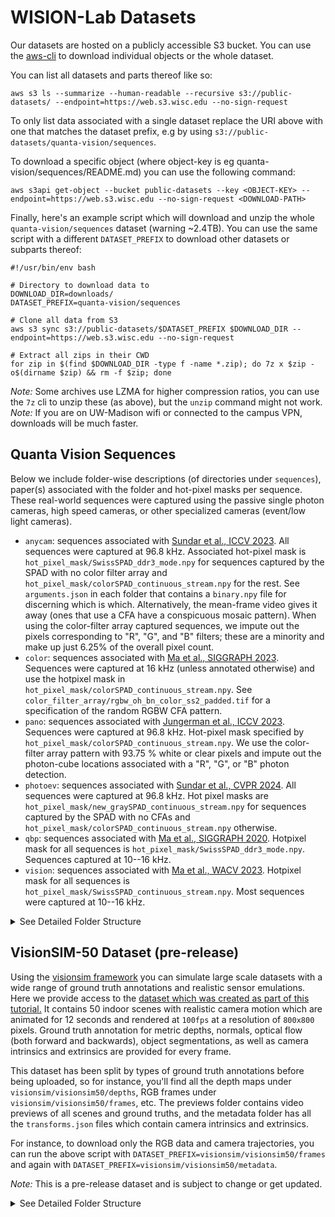# WISION-Lab Datasets

Our datasets are hosted on a publicly accessible S3 bucket. You can use the [aws-cli](https://docs.aws.amazon.com/cli/latest/userguide/cli-chap-getting-started.html) to download individual objects or the whole dataset.

You can list all datasets and parts thereof like so:
```
aws s3 ls --summarize --human-readable --recursive s3://public-datasets/ --endpoint=https://web.s3.wisc.edu --no-sign-request
```

To only list data associated with a single dataset replace the URI above with one that matches the dataset prefix, e.g by using `s3://public-datasets/quanta-vision/sequences`.  

To download a specific object (where object-key is eg quanta-vision/sequences/README.md) you can use the following command:
```
aws s3api get-object --bucket public-datasets --key <OBJECT-KEY> --endpoint=https://web.s3.wisc.edu --no-sign-request <DOWNLOAD-PATH>
```

Finally, here's an example script which will download and unzip the whole `quanta-vision/sequences` dataset (warning ~2.4TB). You can use the same script with a different `DATASET_PREFIX` to download other datasets or subparts thereof:
```
#!/usr/bin/env bash

# Directory to download data to
DOWNLOAD_DIR=downloads/
DATASET_PREFIX=quanta-vision/sequences

# Clone all data from S3
aws s3 sync s3://public-datasets/$DATASET_PREFIX $DOWNLOAD_DIR --endpoint=https://web.s3.wisc.edu --no-sign-request

# Extract all zips in their CWD
for zip in $(find $DOWNLOAD_DIR -type f -name *.zip); do 7z x $zip -o$(dirname $zip) && rm -f $zip; done
```

*Note:* Some archives use LZMA for higher compression ratios, you can use the `7z` cli to unzip these (as above), but the `unzip` command might not work.  
*Note:* If you are on UW-Madison wifi or connected to the campus VPN, downloads will be much faster.


## Quanta Vision Sequences

Below we include folder-wise descriptions (of directories under `sequences`), paper(s) associated with the folder and hot-pixel masks per sequence. These real-world sequences were captured using the passive single photon cameras, high speed cameras, or other specialized cameras (event/low light cameras).

* `anycam`: sequences associated with [Sundar et al., ICCV 2023](https://openaccess.thecvf.com/content/ICCV2023/html/Sundar_SoDaCam_Software-defined_Cameras_via_Single-Photon_Imaging_ICCV_2023_paper.html).  All sequences were captured at 96.8 kHz. Associated hot-pixel mask is `hot_pixel_mask/SwissSPAD_ddr3_mode.npy` for sequences captured by the SPAD with no color filter array and `hot_pixel_mask/colorSPAD_continuous_stream.npy` for the rest.  See `arguments.json` in each folder that contains a `binary.npy` file for discerning which is which. Alternatively, the mean-frame video gives it away (ones that use a CFA have a conspicuous mosaic pattern). When using the color-filter array captured sequences, we impute out the pixels corresponding to "R", "G", and "B" filters; these are a minority and make up just 6.25% of the overall pixel count.
* `color`: sequences associated with [Ma et al., SIGGRAPH 2023](https://dl.acm.org/doi/10.1145/3592438). Sequences were captured at 16 kHz (unless annotated otherwise) and use the hotpixel mask in `hot_pixel_mask/colorSPAD_continuous_stream.npy`. See `color_filter_array/rgbw_oh_bn_color_ss2_padded.tif` for a specification of the random RGBW CFA pattern.
* `pano`: sequences associated with [Jungerman et al., ICCV 2023](https://arxiv.org/abs/2309.03811). Sequences were captured at 96.8 kHz. Hot-pixel mask specified by `hot_pixel_mask/colorSPAD_continuous_stream.npy`. We use the color-filter array pattern with 93.75 % white or clear pixels and impute out the photon-cube locations associated with a "R", "G", or "B" photon detection.
* `photoev`: sequences associated with [Sundar et al., CVPR 2024](https://arxiv.org/abs/2407.02683). All sequences were captured at 96.8 kHz. Hot pixel masks are `hot_pixel_mask/new_graySPAD_continuous_stream.npy` for sequences captured by the SPAD with no CFAs and `hot_pixel_mask/colorSPAD_continuous_stream.npy` otherwise.
* `qbp`: sequences associated with [Ma et al., SIGGRAPH 2020](https://arxiv.org/abs/2006.11840). Hotpixel mask for all sequences is `hot_pixel_mask/SwissSPAD_ddr3_mode.npy`. Sequences captured at 10--16 kHz.
* `vision`: sequences associated with [Ma et al., WACV 2023](https://openaccess.thecvf.com/content/WACV2023/papers/Ma_Burst_Vision_Using_Single-Photon_Cameras_WACV_2023_paper.pdf). Hotpixel mask for all sequences is `hot_pixel_mask/SwissSPAD_continuous_stream.npy`. Most sequences were captured at 10--16 kHz.

<details>
<summary>See Detailed Folder Structure</summary>

```
ROOT: quanta_vision/sequences
├── (ZIP 29.9G) 📁 qbp                                                    
├── (ZIP 927.4K) 📁 masks
├── 📁 anycam
│   ├── (ZIP #1/3 98.8G) balloon_burst_17th_Dec_2022, bubble_machine_17th_Dec_2022, capitol_24th_Feb_2023, casino_roulette_10th_Feb_2023, confetti_popper_17th_Dec_2022, eye_track_17th_Dec_2022, falling_dice_9th_Dec_2022, falling_dice_11th_Dec_2022, jack-in-the-box_17th_Dec_2022, measuring_tape_17th_Dec_2022
│   ├── (ZIP #2/3 94.3G) newton_cradle_8th_Feb_2023, party_popper_17th_Dec_2022, pedestrian_24th_Feb_2023, ramanujam_24th_Feb_2023, sanity, tabletop_24th_Feb_2023, traffic_10th_Feb_2023, vanvleck_24th_Feb_2023
│   └── (ZIP #3/3 101.4G) vertical_wheel_10th_Feb_2023, vertical_wheel_17th_Dec_2022, vertical_wheel_colorSPAD_10th_Feb_2023, water_meniscus_17th_Dec_2022, falling_dice.mp4
├── 📁 color
│   ├── (ZIP #1/6 90.4G) 1221_May_8th, 1240_May_8th, 1240_backstage_May_8th, 1240_gray_panel_May_8th, 1325_May_8th, HDR_April_27th, HDR_white_vase_10th_November, HDR_white_vase_19th_October, LED_balloon_May_3rd
│   ├── (ZIP #2/6 108.6G) LED_balloons_Mat_13th, all_dark, all_dark_25th_September, all_white, balloon_burst_April_27th, bouncy_balls_July_12th, bouncy_balls_July_27th, bubbles_April_28th, casino_roulette_July_12th
│   ├── (ZIP #3/6 99.7G) casino_roulette_July_27th, chair_May_28th, cloth_April_26th, color_chart_April_26th, colored_dice_July_27th, dartboard_May_25th, darts_April_26th, dice_July_8th, dry_run, dry_run_April_14th, dry_run_April_14th_8pm, entrance_HDR_July_27th, entrance_May_8th
│   ├── (ZIP #4/6 84.5G) entrance_May_16th, entrance_May_27th, entrance_May_30th, feathers_April_27th, feathers_May_30th, fence_structure_June_8th, fence_structure_May_30th
│   ├── (ZIP #5/6 94.6G) front_entrance_May_16th, fruits_May_30th, grafitti_elephant_20th_October, hdr_entrance_July_21st, hdr_entrance_table_July_21st, jack-in-the-box_June_8th, jack-in-the-box_May_30th, lighter_April_21st, lighter_May_3rd, potted_plant_1309_May_27th, potted_plant_June_8th
│   └── (ZIP #6/6 93.5G) tabletop_April_20th, toy_fence_June_1st, vase_HDR_5th_April_2023, vase_HDR_Sept_13th, vertical_wheel_July_11th, vertical_wheel_July_15th, waveform_LED_17th_April_2023, waving_cloth_May_30th, rgbw_oh_bn_color_ss2_padded.tif
├── 📁 pano
│   ├── (ZIP #1/2 82.4G) cs6floorlounge, vanvleck
│   └── (ZIP #2/2 92.0G) vanvleck2
├── 📁 photoev
│   ├── (ZIP #1/2 97.4G) blender_1st_Sept, blender_almonds_1st_Sept, blender_almonds_take_2_1st_Sept, blender_almonds_take_3_1st_Sept, darts_22nd_Sept, darts_26th_Sept_ambient, darts_26th_Sept_dark, darts_26th_Sept_dark_1lux, darts_26th_Sept_dark_2lux_2023-09-26--16-56-48, darts_26th_Sept_dark_5lux, darts_low_light_2_22nd_Sept, darts_low_light_3_22nd_Sept, darts_low_light_4_22nd_Sept, darts_low_light_22nd_Sept, drill_1st_Sept, drill_take_2_1st_Sept, drill_take_3_1st_Sept, dslr_shutter, flag_6th_floor_13th_Sept, flag_6th_floor_13th_Sept_take2, iphone_lock_screen, iphone_lock_screen_20_per, iphone_lock_screen_80_per, iphone_screen_20_per, iphone_screen_20_per_2023-11-10--19-00-49, iphone_screen_80_per, leaf_blower_1st_Sept, lighter_1st_Sept, lighter_take_2_1st_Sept
│   └── (ZIP #2/2 92.3G) lighter_take_3_1st_Sept, phone, phone_screen, prophesee, slingshot_1st_Sept, slingshot_13th_Nov_2023-11-13--14-32-28, slingshot_13th_Nov_2023-11-13--14-38-03, slingshot_13th_Nov_2023-11-13--14-41-33, slingshot_13th_Nov_2023-11-13--14-44-55, slingshot_13th_Nov_prophesee, stress_ball_1st_Sept, stress_ball_take_2_1st_Sept, stressball_29th_Sept, stressball_29th_Sept_12mm_prophesee, stressball_29th_Sept_16mm_infinicam, stressball_29th_Sept_2023-09-29--15-11-44, tennis_27th_Sept_75mm_2023-09-27--17-12-32, tennis_27th_Sept_75mm_2023-09-27--17-13-13, tennis_27th_Sept_75mm_2023-09-27--17-14-18, tennis_50mm_27th_Sept_rear_2023-09-27--17-58-43, tennis_50mm_27th_Sept_rear_2023-09-27--17-59-23, tennis_50mm_27th_Sept_rear_2023-09-27--17-59-58, tennis_50mm_27th_Sept_rear_2023-09-27--18-00-44, tennis_100mm_27th_Sept_2023-09-27--17-37-52, tennis_100mm_27th_Sept_2023-09-27--17-39-05, tennis_prophesee, traffic_8pm_27th_Sept_2023-09-27--20-04-33, traffic_8pm_27th_Sept_2023-09-27--20-11-42, traffic_8pm_27th_Sept_2023-09-27--20-14-31, traffic_8pm_27th_Sept_2023-09-27--20-17-33, traffic_8pm_27th_Sept_prophesee
├── 📁 vision
│   ├── (ZIP #1/12 97.7G) 0505-bicycle-1, 0505-bicycle-2, 0505-bicycle-3, 0505-bicycle-4, 0505-bicycle-5, 0505-face-1, 0505-face-2, 0505-face-3, 0505-face-4, 0525-newton-1, 0525-newton-2, 0525-newton-3, 0525-newton-4, 0525-newton-5, 0527-train-bright, 0527-train-switch, 0528-pendulum-1, 0528-pendulum-2, 0528-pendulum-3, 0528-train-dark-1, 0528-train-dark-2, 0528-train-switch-1, 0528-train-switch-2, 0531-spinner-1, 0531-spinner-2
│   ├── (ZIP #2/12 98.4G) 0531-spinner-3, 0602-street, 0604-actions-1, 0604-actions-2, 0604-actions-3, 0604-ball-1, 0604-ball-2, 0604-ball-3, 0604-chair-0, 0604-chair-1, 0604-chair-2, 0604-chair-3, 0604-face-0, 0604-face-1, 0604-face-2, 0604-face-3, 0604-jump-1, 0604-jump-2, 0604-jump-3, 0604-runwalk-1, 0604-runwalk-2, 0604-runwalk-3, 0604-throwdrink-0, 0604-throwdrink-1, 0604-throwdrink-2, 0604-throwdrink-3, 0604-walk-1, 0604-walk-2, 0604-walk-3, 0604-walk-4, 0604-walk-5, 0608-street-1
│   ├── (ZIP #3/12 99.5G) 0608-street-2, 0608-street-3, 0609-handheld-1, 0609-handheld-2, 0609-handheld-3, 0614-calib-1, 0614-calib-2, 0614-calib-3, 0614-calib-4, 0614-calib-5, 0702-moving-bike-dark-1, 0702-moving-drive, 0702-moving-ocr-1, 0702-moving-ocr-2, 0702-moving-ocr-3, 0702-moving-walktoward-1, 0702-moving-walktoward-dark-1, 0702-moving-walktoward-dark-2, 0702-static-bike-1, 0702-static-bike-2, 0702-static-bike-dark-1, 0702-static-jump-ddark-1, 0702-static-run-1
│   ├── (ZIP #4/12 87.5G) 0702-static-run-2, 0702-static-run-dark-1, 0702-static-run-ddark-1, 0702-static-walk-1, 0702-static-walk-2, 0702-static-walk-dark-1, 0702-static-walk-ddark-1, 0702-static-walktoward-ddark-1, 0723-calib8mm-1, 0723-calib8mm-2, 0723-calib8mm-3, 0723-calib16mm-1, 0723-calib16mm-2, 0723-calib16mm-3, 0723-calib16mm-4
│   ├── (ZIP #5/12 97.7G) 0815-warf-1, 0815-warf-2, 0815-warf-bright
│   ├── (ZIP #6/12 111.4G) 0815-warf-long, 0815-warf-slow, 0905-ball-mohit-l0, 0905-ball-mohit-l1, 0905-ball-mohit-l2, 0905-ball-sizhuo-l0, 0905-ball-sizhuo-l2, 0905-hdr-sizhuo-f13d2, 0905-hdr-sizhuo-f16
│   ├── (ZIP #7/12 91.1G) 0905-hdr-sizhuo-f16-0, 0905-jump-mohit-l0, 0905-jump-mohit-l1, 0905-jump-mohit-l2, 0905-jump-sizhuo-l0, 0905-jump-sizhuo-l1, 0905-jump-sizhuo-l2, 0905-walk-mohit-l0, 0905-walk-mohit-l1, 0905-walk-mohit-l2, 0905-walk-sizhuo-l0, 0905-walk-sizhuo-l1, 0905-walk-sizhuo-l2, 1005-ocr-far-l1, 1005-ocr-far-l1-test, 1005-ocr-far-l2, 1005-ocr-far-strobe, 1005-ocr-far-strobe-2, 1005-ocr-far-strobe-3, 1005-ocr-near-l1, 1005-ocr-near-l1-2, 1005-ocr-near-l2, 1005-ocr-near-l2-2, 1005-ocr-near-strobe, 1005-ocr-near-strobe-2
│   ├── (ZIP #8/12 29.8G) 1007-bike-1, 1007-bike-2
│   ├── (ZIP #9/12 137.5G) 1007-drive-1
│   ├── (ZIP #10/12 139.0G) 1007-drive-2
│   ├── (ZIP #11/12 108.1G) 1007-walk-1, 1007-walk-2, 1007-walk-3, 1014-slam-l0, 1014-slam-l0-2, 1014-slam-l0-3, 1014-slam-l0-4, 1014-slam-l0-5, 1014-slam-l1
│   └── (ZIP #12/12 49.6G) 1014-slam-l2, 1014-slam-l2-2, 1014-slam-l3, 1014-slam-l4
└── 📄 README.md
```

*Note:* The zip file sizes refer to the decompressed filesize.

</details>


## VisionSIM-50 Dataset (pre-release) 

Using the [visionsim framework](https://github.com/WISION-Lab/visionsim) you can simulate large scale datasets with a wide range of ground truth annotations and realistic sensor emulations. Here we provide access to the [dataset which was created as part of this tutorial.](https://visionsim.readthedocs.io/en/latest/tutorials/large-dataset.html) It contains 50 indoor scenes with realistic camera motion which are animated for 12 seconds and rendered at `100fps` at a resolution of `800x800` pixels. Ground truth annotation for metric depths, normals, optical flow (both forward and backwards), object segmentations, as well as camera intrinsics and extrinsics are provided for every frame.

This dataset has been split by types of ground truth annotations before being uploaded, so for instance, you'll find all the depth maps under `visionsim/visionsim50/depths`, RGB frames under `visionsim/visionsim50/frames`, etc. The previews folder contains video previews of all scenes and ground truths, and the metadata folder has all the `transforms.json` files which contain camera intrinsics and extrinsics. 

For instance, to download only the RGB data and camera trajectories, you can run the above script with `DATASET_PREFIX=visionsim/visionsim50/frames` and again with `DATASET_PREFIX=visionsim/visionsim50/metadata`.

*Note:* This is a pre-release dataset and is subject to change or get updated. 

<details>
<summary>See Detailed Folder Structure</summary>

```
Tree<'frames.json'>
╰── 📁 datasets (44.5G)
    ╰── 📁 renders (44.5G)
        ├── 💾 lazienka_0.zip (775.4M)
        ├── 💾 game-room_0.zip (846.9M)
        ├── 💾 tv-couch_0.zip (572.5M)
        ├── 💾 bathroom4_0.zip (950.7M)
        ├── 💾 interior-scene_0.zip (912.5M)
        ├── 💾 loft_0.zip (714.6M)
        ├── 💾 designer-bedroom_0.zip (1.0G)
        ├── 💾 livingroom_0.zip (654.6M)
        ├── 💾 mesa-concept_0.zip (465.0M)
        ├── 💾 kitchen2_0.zip (661.6M)
        ├── 💾 cocina-ii_0.zip (749.1M)
        ├── 💾 junkshop_0.zip (2.1G)
        ├── 💾 attic_0.zip (768.4M)
        ├── 💾 diningroom_0.zip (727.4M)
        ├── 💾 bathroom2_0.zip (452.2M)
        ├── 💾 paneled-room-revisited_0.zip (743.5M)
        ├── 💾 restroom_0.zip (952.2M)
        ├── 💾 bathroom3_0.zip (1.0G)
        ├── 💾 domestic-office-table_0.zip (1004.2M)
        ├── 💾 staircase_0.zip (386.5M)
        ├── 💾 italianflat_0.zip (2.2G)
        ├── 💾 white-room_0.zip (2.1G)
        ├── 💾 stone-shower_0.zip (473.4M)
        ├── 💾 modern-kitchen_0.zip (645.1M)
        ├── 💾 bathroom5_0.zip (833.3M)
        ├── 💾 wooden-staircase_0.zip (853.2M)
        ├── 💾 classroom_0.zip (878.7M)
        ├── 💾 minimarket_0.zip (948.0M)
        ├── 💾 kitchenpack_0.zip (597.2M)
        ├── 💾 bathtime_0.zip (928.3M)
        ├── 💾 bedroom2_0.zip (840.7M)
        ├── 💾 gaffer_0.zip (858.0M)
        ├── 💾 bachelors-quarters_0.zip (885.9M)
        ├── 💾 morning-apartment_0.zip (630.6M)
        ├── 💾 restaurant_0.zip (2.2G)
        ├── 💾 diner_0.zip (691.7M)
        ├── 💾 country-kitchen_0.zip (2.1G)
        ├── 💾 kitchen3_0.zip (416.6M)
        ├── 💾 barbershop_0.zip (930.2M)
        ├── 💾 cozykitchen_0.zip (984.4M)
        ├── 💾 bathroom1_0.zip (779.4M)
        ├── 💾 library-homeoffice_0.zip (909.6M)
        ├── 💾 ultramodern_0.zip (827.1M)
        ├── 💾 kitchen1_0.zip (805.5M)
        ├── 💾 simplekitchen_0.zip (611.6M)
        ├── 💾 lynxsdesign_0.zip (860.1M)
        ├── 💾 bath_0.zip (659.6M)
        ├── 💾 bedroom1_0.zip (638.5M)
        ├── 💾 officebuilding_0.zip (872.4M)
        ╰── 💾 sunny-room_0.zip (761.4M)

Tree<'depths.json'>
╰── 📁 datasets (115.4G)
    ╰── 📁 renders (115.4G)
        ├── 💾 lazienka_0.zip (1.7G)
        ├── 💾 game-room_0.zip (2.0G)
        ├── 💾 tv-couch_0.zip (2.2G)
        ├── 💾 bathroom4_0.zip (2.1G)
        ├── 💾 interior-scene_0.zip (2.2G)
        ├── 💾 loft_0.zip (2.0G)
        ├── 💾 designer-bedroom_0.zip (2.0G)
        ├── 💾 livingroom_0.zip (2.0G)
        ├── 💾 mesa-concept_0.zip (1.8G)
        ├── 💾 kitchen2_0.zip (2.0G)
        ├── 💾 cocina-ii_0.zip (2.1G)
        ├── 💾 junkshop_0.zip (3.9G)
        ├── 💾 attic_0.zip (1.9G)
        ├── 💾 diningroom_0.zip (1.6G)
        ├── 💾 bathroom2_0.zip (2.4G)
        ├── 💾 paneled-room-revisited_0.zip (2.0G)
        ├── 💾 restroom_0.zip (2.1G)
        ├── 💾 bathroom3_0.zip (2.3G)
        ├── 💾 domestic-office-table_0.zip (1.6G)
        ├── 💾 staircase_0.zip (2.2G)
        ├── 💾 italianflat_0.zip (4.2G)
        ├── 💾 white-room_0.zip (4.0G)
        ├── 💾 stone-shower_0.zip (2.2G)
        ├── 💾 modern-kitchen_0.zip (2.0G)
        ├── 💾 bathroom5_0.zip (2.0G)
        ├── 💾 wooden-staircase_0.zip (2.2G)
        ├── 💾 classroom_0.zip (2.1G)
        ├── 💾 minimarket_0.zip (2.3G)
        ├── 💾 kitchenpack_0.zip (2.1G)
        ├── 💾 bathtime_0.zip (1.9G)
        ├── 💾 bedroom2_0.zip (2.3G)
        ├── 💾 gaffer_0.zip (2.0G)
        ├── 💾 bachelors-quarters_0.zip (2.2G)
        ├── 💾 morning-apartment_0.zip (2.3G)
        ├── 💾 restaurant_0.zip (3.9G)
        ├── 💾 diner_0.zip (2.1G)
        ├── 💾 country-kitchen_0.zip (5.1G)
        ├── 💾 kitchen3_0.zip (2.0G)
        ├── 💾 barbershop_0.zip (2.5G)
        ├── 💾 cozykitchen_0.zip (2.5G)
        ├── 💾 bathroom1_0.zip (3.0G)
        ├── 💾 library-homeoffice_0.zip (2.1G)
        ├── 💾 ultramodern_0.zip (2.1G)
        ├── 💾 kitchen1_0.zip (2.2G)
        ├── 💾 simplekitchen_0.zip (1.8G)
        ├── 💾 lynxsdesign_0.zip (1.8G)
        ├── 💾 bath_0.zip (2.0G)
        ├── 💾 bedroom1_0.zip (2.2G)
        ├── 💾 officebuilding_0.zip (1.9G)
        ╰── 💾 sunny-room_0.zip (2.3G)

Tree<'normals.json'>
╰── 📁 datasets (296.2G)
    ╰── 📁 renders (296.2G)
        ├── 💾 lazienka_0.zip (1.0G)
        ├── 💾 game-room_0.zip (3.5G)
        ├── 💾 tv-couch_0.zip (4.5G)
        ├── 💾 bathroom4_0.zip (8.6G)
        ├── 💾 interior-scene_0.zip (7.2G)
        ├── 💾 loft_0.zip (2.4G)
        ├── 💾 designer-bedroom_0.zip (8.1G)
        ├── 💾 livingroom_0.zip (3.1G)
        ├── 💾 mesa-concept_0.zip (2.0G)
        ├── 💾 kitchen2_0.zip (2.9G)
        ├── 💾 cocina-ii_0.zip (6.7G)
        ├── 💾 junkshop_0.zip (9.4G)
        ├── 💾 attic_0.zip (5.4G)
        ├── 💾 diningroom_0.zip (4.0G)
        ├── 💾 bathroom2_0.zip (2.0G)
        ├── 💾 paneled-room-revisited_0.zip (4.9G)
        ├── 💾 restroom_0.zip (8.4G)
        ├── 💾 bathroom3_0.zip (8.5G)
        ├── 💾 domestic-office-table_0.zip (8.6G)
        ├── 💾 staircase_0.zip (1.6G)
        ├── 💾 italianflat_0.zip (7.9G)
        ├── 💾 white-room_0.zip (4.4G)
        ├── 💾 stone-shower_0.zip (3.6G)
        ├── 💾 modern-kitchen_0.zip (3.3G)
        ├── 💾 bathroom5_0.zip (4.3G)
        ├── 💾 wooden-staircase_0.zip (6.9G)
        ├── 💾 classroom_0.zip (9.4G)
        ├── 💾 minimarket_0.zip (5.4G)
        ├── 💾 kitchenpack_0.zip (573.4M)
        ├── 💾 bathtime_0.zip (7.0G)
        ├── 💾 bedroom2_0.zip (7.1G)
        ├── 💾 gaffer_0.zip (7.8G)
        ├── 💾 bachelors-quarters_0.zip (5.5G)
        ├── 💾 morning-apartment_0.zip (2.4G)
        ├── 💾 restaurant_0.zip (10.0G)
        ├── 💾 diner_0.zip (6.1G)
        ├── 💾 country-kitchen_0.zip (10.7G)
        ├── 💾 kitchen3_0.zip (3.0G)
        ├── 💾 barbershop_0.zip (8.2G)
        ├── 💾 cozykitchen_0.zip (8.8G)
        ├── 💾 bathroom1_0.zip (9.0G)
        ├── 💾 library-homeoffice_0.zip (7.9G)
        ├── 💾 ultramodern_0.zip (7.6G)
        ├── 💾 kitchen1_0.zip (7.3G)
        ├── 💾 simplekitchen_0.zip (4.0G)
        ├── 💾 lynxsdesign_0.zip (7.8G)
        ├── 💾 bath_0.zip (7.7G)
        ├── 💾 bedroom1_0.zip (8.0G)
        ├── 💾 officebuilding_0.zip (6.1G)
        ╰── 💾 sunny-room_0.zip (5.5G)

Tree<'flows.json'>
╰── 📁 datasets (459.4G)
    ╰── 📁 renders (459.4G)
        ├── 💾 lazienka_0.zip (9.3G)
        ├── 💾 game-room_0.zip (7.8G)
        ├── 💾 tv-couch_0.zip (10.2G)
        ├── 💾 bathroom4_0.zip (8.1G)
        ├── 💾 interior-scene_0.zip (8.4G)
        ├── 💾 loft_0.zip (9.7G)
        ├── 💾 designer-bedroom_0.zip (8.4G)
        ├── 💾 livingroom_0.zip (10.3G)
        ├── 💾 mesa-concept_0.zip (9.6G)
        ├── 💾 kitchen2_0.zip (9.6G)
        ├── 💾 cocina-ii_0.zip (9.8G)
        ├── 💾 junkshop_0.zip (9.1G)
        ├── 💾 attic_0.zip (9.7G)
        ├── 💾 diningroom_0.zip (9.6G)
        ├── 💾 bathroom2_0.zip (9.9G)
        ├── 💾 paneled-room-revisited_0.zip (10.2G)
        ├── 💾 restroom_0.zip (7.7G)
        ├── 💾 bathroom3_0.zip (8.1G)
        ├── 💾 domestic-office-table_0.zip (9.9G)
        ├── 💾 staircase_0.zip (10.2G)
        ├── 💾 italianflat_0.zip (9.7G)
        ├── 💾 white-room_0.zip (11.9G)
        ├── 💾 stone-shower_0.zip (10.4G)
        ├── 💾 modern-kitchen_0.zip (10.2G)
        ├── 💾 bathroom5_0.zip (7.6G)
        ├── 💾 wooden-staircase_0.zip (9.6G)
        ├── 💾 classroom_0.zip (4.4G)
        ├── 💾 minimarket_0.zip (10.3G)
        ├── 💾 kitchenpack_0.zip (5.5G)
        ├── 💾 bathtime_0.zip (9.9G)
        ├── 💾 bedroom2_0.zip (8.3G)
        ├── 💾 gaffer_0.zip (9.1G)
        ├── 💾 bachelors-quarters_0.zip (10.2G)
        ├── 💾 morning-apartment_0.zip (9.9G)
        ├── 💾 restaurant_0.zip (9.8G)
        ├── 💾 diner_0.zip (10.1G)
        ├── 💾 country-kitchen_0.zip (13.7G)
        ├── 💾 kitchen3_0.zip (7.2G)
        ├── 💾 barbershop_0.zip (10.0G)
        ├── 💾 cozykitchen_0.zip (8.4G)
        ├── 💾 bathroom1_0.zip (11.7G)
        ├── 💾 library-homeoffice_0.zip (7.6G)
        ├── 💾 ultramodern_0.zip (10.7G)
        ├── 💾 kitchen1_0.zip (8.6G)
        ├── 💾 simplekitchen_0.zip (7.9G)
        ├── 💾 lynxsdesign_0.zip (8.6G)
        ├── 💾 bath_0.zip (10.0G)
        ├── 💾 bedroom1_0.zip (7.6G)
        ├── 💾 officebuilding_0.zip (10.0G)
        ╰── 💾 sunny-room_0.zip (5.2G)

Tree<'segmentations.json'>
╰── 📁 datasets (27.4G)
    ╰── 📁 renders (27.4G)
        ├── 💾 lazienka_0.zip (58.6M)
        ├── 💾 game-room_0.zip (702.8M)
        ├── 💾 tv-couch_0.zip (49.1M)
        ├── 💾 bathroom4_0.zip (712.1M)
        ├── 💾 interior-scene_0.zip (176.5M)
        ├── 💾 loft_0.zip (47.8M)
        ├── 💾 designer-bedroom_0.zip (655.4M)
        ├── 💾 livingroom_0.zip (68.4M)
        ├── 💾 mesa-concept_0.zip (49.9M)
        ├── 💾 kitchen2_0.zip (80.4M)
        ├── 💾 cocina-ii_0.zip (61.4M)
        ├── 💾 junkshop_0.zip (2.3G)
        ├── 💾 attic_0.zip (84.7M)
        ├── 💾 diningroom_0.zip (75.2M)
        ├── 💾 bathroom2_0.zip (38.7M)
        ├── 💾 paneled-room-revisited_0.zip (96.1M)
        ├── 💾 restroom_0.zip (113.8M)
        ├── 💾 bathroom3_0.zip (608.6M)
        ├── 💾 domestic-office-table_0.zip (90.7M)
        ├── 💾 staircase_0.zip (56.6M)
        ├── 💾 italianflat_0.zip (2.3G)
        ├── 💾 white-room_0.zip (2.2G)
        ├── 💾 stone-shower_0.zip (65.2M)
        ├── 💾 modern-kitchen_0.zip (72.4M)
        ├── 💾 bathroom5_0.zip (644.7M)
        ├── 💾 wooden-staircase_0.zip (100.1M)
        ├── 💾 classroom_0.zip (161.8M)
        ├── 💾 minimarket_0.zip (89.7M)
        ├── 💾 kitchenpack_0.zip (187.9M)
        ├── 💾 bathtime_0.zip (522.7M)
        ├── 💾 bedroom2_0.zip (720.1M)
        ├── 💾 gaffer_0.zip (160.4M)
        ├── 💾 bachelors-quarters_0.zip (88.4M)
        ├── 💾 morning-apartment_0.zip (108.8M)
        ├── 💾 restaurant_0.zip (2.3G)
        ├── 💾 diner_0.zip (90.1M)
        ├── 💾 country-kitchen_0.zip (5.0G)
        ├── 💾 kitchen3_0.zip (81.0M)
        ├── 💾 barbershop_0.zip (168.1M)
        ├── 💾 cozykitchen_0.zip (833.0M)
        ├── 💾 bathroom1_0.zip (2.9G)
        ├── 💾 library-homeoffice_0.zip (143.2M)
        ├── 💾 ultramodern_0.zip (592.7M)
        ├── 💾 kitchen1_0.zip (703.7M)
        ├── 💾 simplekitchen_0.zip (120.9M)
        ├── 💾 lynxsdesign_0.zip (695.1M)
        ├── 💾 bath_0.zip (67.6M)
        ├── 💾 bedroom1_0.zip (127.0M)
        ├── 💾 officebuilding_0.zip (119.4M)
        ╰── 💾 sunny-room_0.zip (149.2M)

Tree<'previews.json'>
╰── 💾 datasets_0.zip (6.5G)

Tree<'metadata.json'>
╰── 💾 datasets_0.zip (51.2M)
```

*Note:* The zip file sizes refer to the decompressed filesize.

*Tip:* To see the full details for each split, you can use the `show-tree` like so `python tools.py show-tree trees/visionsim50/frames.json --full`.

</details>
